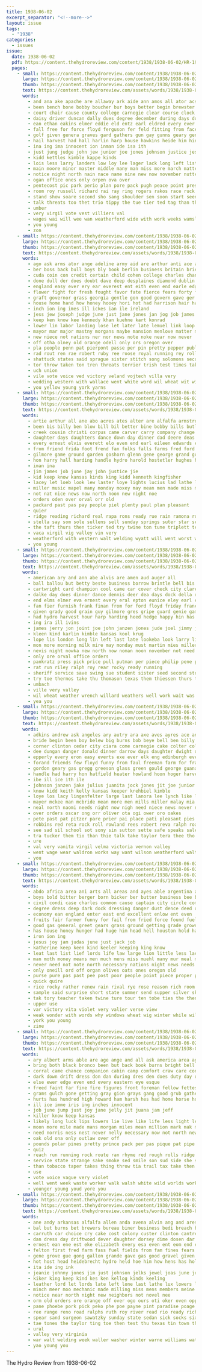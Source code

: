 ```yaml
---
title: 1938-06-02
excerpt_separator: "<!--more-->"
layout: issue
tags:
  - "1938"
categories:
  - issues
issue:
  date: 1938-06-02
  pdf: https://content.thehydroreview.com/content/1938/1938-06-02/HR-1938-06-02.pdf
  pages:
    - small: https://content.thehydroreview.com/content/1938/1938-06-02/small/HR-1938-06-02-01.jpg
      large: https://content.thehydroreview.com/content/1938/1938-06-02/large/HR-1938-06-02-01.jpg
      thumb: https://content.thehydroreview.com/content/1938/1938-06-02/thumbnails/HR-1938-06-02-01.jpg
      text: https://content.thehydroreview.com/assets/words/1938/1938-06-02/HR-1938-06-02-01.txt
      words:
        - and ana ake apache are allaway ark aide ann amos all ator acs andel andy asa area aid anger ago ast aud acre alden
        - been bench bone bobby boucher bur boys better begin brewster black bradley brought beach bettle beagle brecht big ballot ben boards bis balls beasley brandi battle baby began business blot burgman bil banner boyles berry ball brace bird brintle blade but back bitter butler bunch bill blow boy
        - court chair cause county college carnegie clear course clock change china cobb christian can constable child cornet class city clarence chick cage charles close cole clerk church cash come chien car collar came caddo con
        - daisy driver duncan dally dues degree december during days dose done duckett deep drew day darko danger demo down doctor
        - ean ethan eakins elmer eddie eld entz earl eldred every ever east esson elston end ether
        - fall free for force floyd ferguson fer feld fitting from face friday front fair fort few fable far fies fussy first floor frances fan flanders fear felton fore fon fix fun frank frost fails fire felt
        - golf given genera graves gard gathers gun gay gunns geary general gibbs grandfield getting gave good guard grover glass greeson goes
        - hail harvest had hall harlin harp house hawkins heide him hinton harding hal herndon handl hydro howard head hilde harm how hamilton high harry hick helps hour held haskell hatfield has her heus heger home
        - ina ing ima innocent ion inman ide isa ith
        - just jung judge john jew junior joe jones johnson justice jester july joel june
        - kidd kettles kimble kappe kinds
        - lois less larry landers low loy lee lager lack long left list lad lillian lookeba lay lar lawrence louis lasater lena light leaders loyal lassiter loss large lever last lin little lot lambert
        - main moore minor master middle many man miss more march matter monday might moment maybe music must major mcfadyen morning mar mile meas most miles much max men
        - notice night north nain nace name nine new now november nutter nation news not
        - ogan office ones only orpen ova over
        - pentecost pic park perio plan pore pack pugh peace point present part place public por pro pair pastor pretty people pea plenty police pers poor pace poland pass pasa
        - room roy russell richard rai ray ring rogers rakos race ruck reps reed read raymond rom
        - stand show soare second sho sang shoulder sen soon start seen son slates sylvester stan said sid salute simple storm save sung side sunday sacks small store safe stenger sway story such state sheriff star stover smith size stuart street sedan sill stange straight stoner struck skeet summer sant soine sil strong saw service space sea standing stocking south sink stovall special school
        - talk threats too thet trio tippy the tue tier ted tag than tho tes taff towns telling them town toward take
        - umber
        - very virgil vote vest villiers val
        - wages wai will wee wan weatherford wide with work weeks wamsley wind witt wil warning wage week well went walter was wheat working wayne worth wall wykert while way
        - you young
        - zon
    - small: https://content.thehydroreview.com/content/1938/1938-06-02/small/HR-1938-06-02-02.jpg
      large: https://content.thehydroreview.com/content/1938/1938-06-02/large/HR-1938-06-02-02.jpg
      thumb: https://content.thehydroreview.com/content/1938/1938-06-02/thumbnails/HR-1938-06-02-02.jpg
      text: https://content.thehydroreview.com/assets/words/1938/1938-06-02/HR-1938-06-02-02.txt
      words:
        - ago ask arms ator ange adeline army aid are arthur anti ace and american akin alps aga ally alben all alvin ard arold
        - ber boss back bull boys bly book berlin business britain brief been border better benes battle base bound boy brought best big but bor bolle benjamin blue booty bright bank brand boston beach bill both blow borders black block bigger board barkley
        - cuda coin con credit certain child cohen college charles chance chi camp clear choice cor coughlin comfort call covington case company cee course close cratic common cape col carry current claude come crease center cover czech chair coran clerk charm came castle court can congress cast car cudahy chain couch
        - done dull der does doubt dave deep desplaines diamond dublin dress double day demo davis deal dub dahlman down dent den duce denton daily dog
        - england easy ever ery ear everest ent eith even end earle edge every
        - flower fight for fresh fought favor fate fierce fears forty friends first fitz from farm farley french fon found fuehrer fash flora ford fortune far fall few former france florida firm frosh famous full fey
        - graft governor grass georgia gentle gon good govern gave ger germany games german gett grew gillette grow gee gers goods guide gen ghost gov group gut guffey
        - house home hand how honey hooey hori hot had harrison hair has hydro hands hopkins harold husband her harry hutchins high heap hess huge harmony hamilton hems hold halt husbands head henry haste him hour harges hen heart homer hest hurdle hag
        - inch ion ing imes ill ickes ian ile ireland
        - jess jew joseph judge june just jane jones jan jog job james jong john
        - keep ken know kee kennedy khan kuehne kart konrad
        - lower lin labor landing lose let later late lemuel link loop less left look light leader lens ley labo longest law like ler loud letter lot liberal lewis line life long lydia love lines
        - mayor mar major mastny morgans maybe mansion menlove matter mark must most morgan marriage more may milan might made minister mounts mason mount mak man mary mix michael men martin miss many much mill mine mer manu
        - new niece not nations ner nor news note noke near now never
        - off otha olney old orange odell only ors oregon over
        - pla people penn pat pierpont passe per pin pretty pepper public pilot pounds promise plenty pei persons person poland pinchot pean president peppers para pam pay price plane port princess parton pel process post paris peace prior place
        - rad rout ren rae robert ruby ree roose royal running rey roll rough ray rought run raney roosevelt road ried role ready ruth race red
        - shattuck states said sprague sister stitch song solomons second sides smaller sang summer straight seven senator son slate say sen strength stiff sholtz sion state smooth sweet south scales swing side southern sharp sit ship seem six set saw sup size spears show seems sud suits stack sewing stretch sun strain spain slick she such seen
        - tor throw taken ton tren threats terrier trish test times takes them tell take turn toe than tee thou tien toward thom tail thing talk townsend tha trip ting top tilman the then tain table taka thi too thomas tory ten taper
        - uch union
        - vile vote voice ved victory veland vojtech villa very
        - wedding western with wallace went white word wil wheat wit wilson wife wide wagner war william wonder words wages won well wage wyeth win will while work week willing was washington warns weekly way
        - you yellow young york yarns
    - small: https://content.thehydroreview.com/content/1938/1938-06-02/small/HR-1938-06-02-03.jpg
      large: https://content.thehydroreview.com/content/1938/1938-06-02/large/HR-1938-06-02-03.jpg
      thumb: https://content.thehydroreview.com/content/1938/1938-06-02/thumbnails/HR-1938-06-02-03.jpg
      text: https://content.thehydroreview.com/assets/words/1938/1938-06-02/HR-1938-06-02-03.txt
      words:
        - artie arthur all ane abo acres ates alter are alfalfa armstrong arnett ames albert and arletta arkansas ago
        - been bis billy ben blow bill bil better bine bobby bills butler binder bear belew bernai ball both beck business blum bread bennett basten boucher bel boschert best berry bonnie bert buy bir
        - creek cousin christi corpus came carver carry company change clinton crust cece cost church child can car cope cecil cox college carney chambers colorado crawford champlin come chop cotton che city cordell
        - daughter days daughters dance down day dinner dad deere deas ditmore daya dungan doughty dry
        - every ernest elvis everett elo even end earl eileen edwards ear ethel evelyn
        - from friend frida foot frend fan folks falls farms fred ford for farm found fam forget foote fee frost friends friday finley fast fine
        - gilmore game ground garden goshorn glenn gene george grand goodwin ging guthrie grain gwendolyn gourd granite grandson
        - hon harry hall harding handle hydro harold hostetler hughes harvest hatfield heidebrecht hardware hume hail had has her hard hunter high hinton home
        - iman ina
        - jim james job june jay john justice jie
        - kid keep know kansas kinds king kidd kenneth kingfisher
        - lacey let loeb look lew laster loye lights lucius lad lathe lot lola lone league large leedy lite lawless last lasater lookeba larry las list low lacy
        - miller music mapel many monday moxey may mean men made miss magnolia mccullock more mon mores maude man
        - not nat nice news now north noon new night noe
        - orders oden over orval orr old
        - packard past pas pay people piel plenty paul plan pleasant
        - quier
        - ridge reading richard real rapa rons ready rue rain ramona rolls ralph ruby ridenour ray rains raymond rai rubottom ruth ren
        - stella say som sole sullens sell sunday springs suter star see simmons shia slain spor save sas son salamat sun sister sao store spies swing saturday sick smith sylvester siena shelton school service saw sue special sharry scott sapp south sass seven stuff standard station seen soe summer sat sten surgeon
        - the taft thurs then ticker ted try twine ton tune triplett teach thing trip trac thomas texas tansy tucker take thad trom tom
        - vaca virgil vig valley vin very
        - weatherford with western walt welding wyatt will went worst wade welty while work wheat want weathers wil williams was walle woodward west worn week weeks way wildman wayne
        - you young
    - small: https://content.thehydroreview.com/content/1938/1938-06-02/small/HR-1938-06-02-04.jpg
      large: https://content.thehydroreview.com/content/1938/1938-06-02/large/HR-1938-06-02-04.jpg
      thumb: https://content.thehydroreview.com/content/1938/1938-06-02/thumbnails/HR-1938-06-02-04.jpg
      text: https://content.thehydroreview.com/assets/words/1938/1938-06-02/HR-1938-06-02-04.txt
      words:
        - american ary and ann abe alvis are amen aud auger all
        - ball ballou but betty beste business borrow brintle bell bis ben bank big blaine brought belts bethel bickell
        - cartwright card champion cool came car cover check city clarence cat charles coker coupe creek caddo coffey can con chronic cox care cables college county cano
        - dalke day does dinner dance dennis deer dea days dock della daughter daya
        - end elms elmer eva ernest every eral epton eunice eley earl elwood ele
        - fan fier furnish frank finan from for ford floyd friday frances farell flow forget frasier folks fara froese frazier feast fish fadenrecht fall few first funt
        - given grady good grain guy gilmore gres gripe guard genie game guns gan george gregg grover gallup gen
        - had hydro harvest hour harp harding heed hedge happy hin has her hay hudson hed handle haskell henry home health hinton hutchinson hiner harry
        - ing ira ill ivins
        - james jerry jon joint joe john janzen jones jude joel jimmy june jake
        - kleen kind karlin kimble kansas kool krug
        - lope lis london long lin left last late lookeba look larry little light let
        - mon more morning milk mire may monday must martin mies miller monahan mckee much mound money mobile mond mates march mean miss messer meena miles marie many made myrtle matter
        - nevis night nowka new north now noman noon november not need nelson needs
        - only ore orval office orders
        - pankratz press pick price pull putman per piece philip pene par post paul
        - rat run riley ralph roy rear rocky ready running
        - sheriff service save swing sue student sister seed second storms store sud son sun school seid station schol session severe simpson serie side sunday savin see sea spark sam sed shape south stake say snow saal stephens schroder seiberling salen sean special she spies safe seat sons summer stan saturday
        - try toe thermos take thu thomason texas them thiessen thurs too tine than theron teh the till temple tudor
        - umbach
        - ville very valley
        - wil wheat weather wrench willard weathers well work wait was watson wit weathered why waldrop will wendell weed waste weatherford wesner wheel water with went week william
        - yea you
    - small: https://content.thehydroreview.com/content/1938/1938-06-02/small/HR-1938-06-02-05.jpg
      large: https://content.thehydroreview.com/content/1938/1938-06-02/large/HR-1938-06-02-05.jpg
      thumb: https://content.thehydroreview.com/content/1938/1938-06-02/thumbnails/HR-1938-06-02-05.jpg
      text: https://content.thehydroreview.com/assets/words/1938/1938-06-02/HR-1938-06-02-05.txt
      words:
        - adkins andrew ask angeles ary autry ara axe aves ayres ace ana are asa ada aid app and ark ake aga alex alfred angel ane ally andrews ang acree avin ani all ante
        - bride begin been boy belew big burns bob beye bell ben billy beck brief bank burkhalter bert bills best burton biddy but bur bassler baugh better belle brides both belva buy bil book bridegroom baby bay
        - corner clinton cedar city ciara come carnegie cake colter college change colorado cheap carver cop class can cruzan coleman cooper cream company close cox comes came chris coffee chedester colony cham collier calvin charles cowan
        - dee dungan danger donald dinner darrow days daughter dwight david dea duncan dewey dunaway daughters day davidson
        - epperly every eron easy everts exe ever elk eng edinburgh evelyn eye elizabeth ent eam earl ema eagles end
        - forand friends few floyd funny from faul freeman farm for frank first fred fisher friday fort furnish
        - gordon geary gas gregg greeson glass green gould george guana given getting gene grade gale going glen galena general grain good
        - handle had harry hon hatfield heater howland hoon hoger harvey hinton hydro high hardware hour hempstead heir ham home her hogg hesser has houston harvest harold honor herbert heger howard hill
        - ibe ill ice ith ile
        - johnson janzen jake julius juanita jock jones jit joe junior john jimmy june just johnston
        - know kidd keith kelly kansas keeper krehbiel kimble
        - loye los lacy lingenfelter large last lanora lee lynch like lunch lavern
        - mayer mckee man mcbride mean more men mills miller malay mia monday mary madge morrison mis melvin mas morgan may miss mon meme monahan mont martha
        - neal north naomi needs night now nigh need niece news never nein new noon not near
        - over orders oscar ong orr oliver ota ogi ower oro oakes
        - pete past pat pitzer pare prier pai place pati pleasant pies pet paris public present pea pak
        - robbins red reta rock roll rowland rees robert reva ralph roads ray room ren ramona
        - see sad sil school sot sony sin sutton sette safe speaks sale she sid sister sye son sandlin swan short stewart sill saturday sylvester stockton speaker sea schools salter store set stoves sire smith sat schoolcraft springs still selling sims south sunday salley surprise station sons service stange snow state smalley stultz scott sullens stowe spies show stella sing
        - tra tucker them tio than thie talk take taylor tera thee tho try thomas taste teen tam texas town trip toles theron tana till ton the
        - ure
        - val very vanita virgil velma victoria vernon valley
        - went wage wear waldron works way want wilson weatherford walter with wade william woodrow wheeler wildman water wheat wilkerson was week will well woodward while working weeks word weil
        - you
    - small: https://content.thehydroreview.com/content/1938/1938-06-02/small/HR-1938-06-02-06.jpg
      large: https://content.thehydroreview.com/content/1938/1938-06-02/large/HR-1938-06-02-06.jpg
      thumb: https://content.thehydroreview.com/content/1938/1938-06-02/thumbnails/HR-1938-06-02-06.jpg
      text: https://content.thehydroreview.com/assets/words/1938/1938-06-02/HR-1938-06-02-06.txt
      words:
        - abdo africa area ani arts all areas and ayes able argentina are alfalfa arch arm
        - boys bold bitter berger born bicker ber butter business bee bath best bot bring bread boy back bottles but barley break been body brought both brave brass brother
        - civil condi case charles common cause captain city circle coma cal current cor change car crisp coward centers carry christ content clock church chief cord clover class comes corners con crochet comfort court come can cake castor cabin chris choc came chance card christian
        - degree dress deep dark dock dressing danger dust dence deed day der doing demand daughter dry daily dent duty death during done director die does daring days down dose deal delay
        - economy ean england enter east end excellent enlow ent even
        - fruits fair farmer funny for fail from fried force found fuel first fields fare forget fire farm face friend full front flies flowers field free
        - good gas general greet gears grass ground getting grade grown golden gitt
        - has house honey hunger had huge him head hell houston hold hand heard heart her high health hen herder how husband half hydro hook helps
        - iron ion ing
        - jesus joy jam judas june just jack job
        - katherine keep keen kind keeler keeping king know
        - leat last list lief lords life law large lion little less lace land love leaf longer luke losing lish lambie lady live linen long let lard lack legal lesson laxa look lower left lies lord liner leaders
        - man moth money means men much mens miss muehl many mur meal magazine modest morgan made matter milk may min meats mins must mark maga maryland mary mans mal mount morale most mine more mar
        - never need not note north necessary nations night news needs navy new
        - only oneill ord off organ olives oats ones oregon old
        - purse pure pas past pee post poor people point piece proper place police pleasure pro per pound pounds pork power part poly prayer plenty points present plan proud
        - quick quire
        - rice rocky rather renew rain rival rye rose reason rich room range ras real
        - sample said surprise short state summer send supper silver skeeter supply soon swing station shell shows sterne standing sense stand south son side show sleep string sides self street sane seals southern seven season stately sailor six shelter stray small square such slice second scout sea set speak sam shelters sus she service save speed shaft see safe senior sports sim scarce
        - tak tory teacher taken twine ture tour ten tobe ties the then take tone times tommy thor thi topic toward trip tech twist than tape too tall tim them try
        - upper use
        - var victory vita violet very valier verse view
        - weak wonder with words why windows wheat wig winter while will walks wife work wilson was war weight weeks write wire world worth warring western wood white weather well walls
        - york you young
        - zine
    - small: https://content.thehydroreview.com/content/1938/1938-06-02/small/HR-1938-06-02-07.jpg
      large: https://content.thehydroreview.com/content/1938/1938-06-02/large/HR-1938-06-02-07.jpg
      thumb: https://content.thehydroreview.com/content/1938/1938-06-02/thumbnails/HR-1938-06-02-07.jpg
      text: https://content.thehydroreview.com/assets/words/1938/1938-06-02/HR-1938-06-02-07.txt
      words:
        - ary albert arms able are age ange and all ask america area ago
        - bring both black bronco been but back book burns bright bell burst better basin blunt bank big began boys bury brand below brush bottle brain begin body boy break blood best bet bunch brave
        - corral came chance companion cabin camp comfort craw care conn courage cold crisp charter cant coin crest come chill can chic creek college conti coon canyon cornell chase close course
        - dark down drift dress don dan during dres den does duty day death degree done drew
        - else ewer edge even end every eastern eye esque
        - freed faint far fine fire figures front foreman fellow fettes few faster fix florida folly fore finland forest foot first face fight found for fatal forward full from
        - grams gulch gone getting gray gion grays gang good grub gathers grim given gun grand going grow guide
        - hurts has hundred high howard ham harsh hes had home horse house heaven heard han him hot hills hed hydro harm how hill highlands hatch hartford half her heading head honey hurry hands haze held hand heres heart
        - ill ice imme iris ing inches innocent
        - job june jump just joy jane jelly jit juana jam jeff
        - killer know keep kansas
        - likely long luck lips lowers lie live like life less light left lawless lee lead ley lett lookout look line little las lady lot lions linen last lincoln lit lou low loretto
        - moon more mile made mans morgan miles mean million mark mak men much might must mense mexican mighty miss money mule makins moun maybe means may macleod mild many maki most mote man
        - need norris ness nest never nelly necessary now not north new night nine note near
        - oak old ona only outlaw over off
        - pounds polar pines pretty prince pack per pas pique pat pipe pen patron plain phil park process present plato pro pulse people pink patch plant private pay place promise
        - quiz
        - reach run running rock route ran rhyme red rough rolls ridge rocks read reason river rece rest ranch rose rich round room ready risen raines rabbit ruth rider range rode
        - service state strange sake smoke sed smile son sud side she strength sor said states spies sun saint start save stagg sick say speak still sewing setting see swim sky shoot show spain story sand stuff ster stan summer sly sense silver sat strode soon scarlet scala send sees speech sorley shell sir sweat saw such summ stream spring stand swell sturdy spanish short south smooth sap shadow set sey
        - than tobacco taper takes thing throw tia trail tax take then top too talk turn taste town timer thousand tur ture tor tin towers tree till the tow try tough tain tail toward tumbling them tripp trout texas tell
        - use
        - vote voice vague very violet
        - well went week waste worker walk walsh white wild worlds works words water why with war wise while word want wear was way wait wife william ward ways worth will wilts wildgoose world
        - younger young youd yore you
    - small: https://content.thehydroreview.com/content/1938/1938-06-02/small/HR-1938-06-02-08.jpg
      large: https://content.thehydroreview.com/content/1938/1938-06-02/large/HR-1938-06-02-08.jpg
      thumb: https://content.thehydroreview.com/content/1938/1938-06-02/thumbnails/HR-1938-06-02-08.jpg
      text: https://content.thehydroreview.com/assets/words/1938/1938-06-02/HR-1938-06-02-08.txt
      words:
        - ane andy arkansas alfalfa allen anda avena alvin ang and ares are ani arthur ata armstrong angleton all andrews autry aid ago abernathy
        - bal but burns bet brewers bureau biner business bedi breach bond bere better bou bring band bean butter brewer boys beans been bea buy bag bin bud bank bent boop
        - carruth car choice cry cake cost colony custer clinton cantrell can cay cherri cane cecil chasen cates charlie cee cleary county carl corn corner church cream christian camey check city cart call churches class certain cain
        - dan dress day driftwood dever daughter dorsey dime dosen dar doing daughters dinner dark ditmore dock dares der dog
        - ernest ean ene est eke elizabeth every esa even ent eom end elle everett enid ence
        - felton first fred farm fass fuel fields from fam fines fears few friends folks faby fun far fer full for friday fern friedman fax fancy free
        - gene grove gue gong gallon grande gave gas good gravel given ghee galle grand gilmore gar gain guild graff gordon grace green grain
        - hot host head heidebrecht hydro held hoe him how hens has hold hyden hanks home had homa harvest her haggis
        - ita ide ing ink
        - jeanie johnny jones jim just johnson jelks jewel joas june johnston
        - kiker king keep kind kes ken kellog kinds keeling
        - leather lord let lords late left lone last lathe lux lowers loyd lindsay lock lor light lee lose
        - minch meer moo mechanic made milling miss mens members meine mack mae market mare mey morning monday mis mitton much main man murphy more many mett merit
        - notice near north night new neighbors not novel nee
        - orm old orders ore orange off over ogo ours oti oker oven oppie ota
        - pane phoebe pork pick peko phe poe payne pint paradise poage people pain peasant pounds park pas phil pitch pot part price putnam past pao pickup pad pay pack peace perfect poll priday pons paul peoples per pound prayer pope pee purchase pinger pump present penny pastor pia person
        - ree range reno road ralphs ruth roy river read rio ready richard rae ranger regan regular raymond
        - spear sand surgeon sawatzky sunday state sedan sick socks six special saturday see slagell shirts set she smith seay sad sip sales scott sons siber sister shelton service size spark santa swift serva sale sugar sank sieg springs swing sayre school summer shelby sequin sermon slee
        - tae tones the taylor ting toe then test thu texas tin town thomas them taher ton thomason thelma tea ten tia tax thor tas tai
        - ural
        - valley very virginia
        - war walt welding week waller washer winter warne williams watson wren was waters well white watt weatherford wheat willie want wey wise weeks wax way will wille wells why wil work wai with went
        - yao young you
---
```


The Hydro Review from 1938-06-02

<!--more-->

